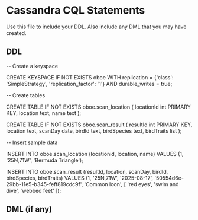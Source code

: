 # Cassandra CQL Statements

Use this file to include your DDL.  Also include any DML that you may have created.


## DDL

-- Create a keyspace

CREATE KEYSPACE IF NOT EXISTS oboe WITH replication = {'class': 'SimpleStrategy', 'replication_factor': '1'}  AND durable_writes = true;

-- Create tables

CREATE TABLE IF NOT EXISTS oboe.scan_location (
    locationId int PRIMARY KEY,
    location text,
    name text
);

CREATE TABLE IF NOT EXISTS oboe.scan_result (
    resultId int PRIMARY KEY,
    location text,
    scanDay date,
    birdId text,
    birdSpecies text,
    birdTraits list<text>
);

-- Insert sample data

INSERT INTO oboe.scan_location
(locationid, location, name)
VALUES (1, '25N,71W', 'Bermuda Triangle');

INSERT INTO oboe.scan_result
(resultId, location, scanDay, birdId, birdSpecies, birdTraits)
VALUES (1, '25N,71W', '2025-08-17', '50554d6e-29bb-11e5-b345-feff819cdc9f', 'Common loon', [ 'red eyes', 'swim and dive', 'webbed feet' ]);

## DML (if any)
